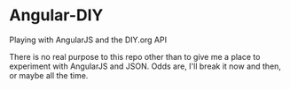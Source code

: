 Angular-DIY
===========

Playing with AngularJS and the DIY.org API

There is no real purpose to this repo other than to give me a place to experiment with AngularJS and JSON. Odds are, I'll break it now and then, or maybe all the time.
